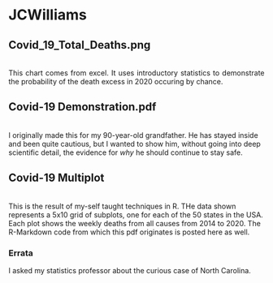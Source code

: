 # JCWilliams
## Covid_19_Total_Deaths.png
<p align="justify"> 
<br>This chart comes from excel. It uses introductory statistics to demonstrate the probability of the death excess in 2020 occuring by chance.

## Covid-19 Demonstration.pdf 
<br>I originally made this for my 90-year-old grandfather. He has stayed inside and been quite cautious, but I wanted to show him, without going into deep scientific detail, the evidence for <i>why</i> he should continue to stay safe. 
 

## Covid-19 Multiplot
<br>This is the result of my-self taught techniques in R. THe data shown represents a 5x10 grid of subplots, one for each of the 50 states in the USA. Each plot shows the weekly deaths from all causes from 2014 to 2020. The R-Markdown code from which this pdf originates is posted here as well. 

### Errata
I asked my statistics professor about the curious case of North Carolina. 
</p>




